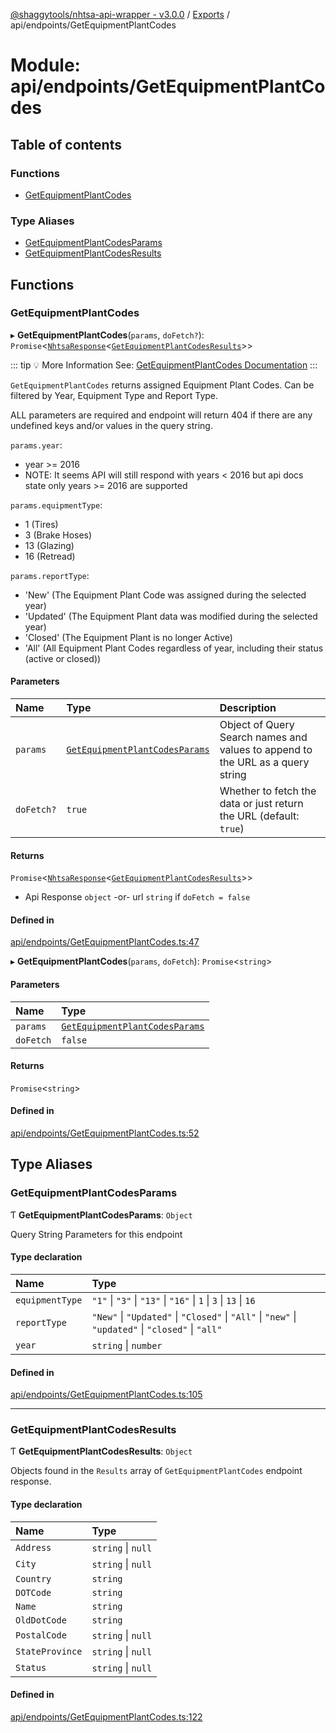 [@shaggytools/nhtsa-api-wrapper - v3.0.0](../index.md) / [Exports](../modules.md) / api/endpoints/GetEquipmentPlantCodes

# Module: api/endpoints/GetEquipmentPlantCodes

## Table of contents

### Functions

- [GetEquipmentPlantCodes](api_endpoints_GetEquipmentPlantCodes.md#getequipmentplantcodes)

### Type Aliases

- [GetEquipmentPlantCodesParams](api_endpoints_GetEquipmentPlantCodes.md#getequipmentplantcodesparams)
- [GetEquipmentPlantCodesResults](api_endpoints_GetEquipmentPlantCodes.md#getequipmentplantcodesresults)

## Functions

### GetEquipmentPlantCodes

▸ **GetEquipmentPlantCodes**(`params`, `doFetch?`): `Promise`<[`NhtsaResponse`](api_types.md#nhtsaresponse)<[`GetEquipmentPlantCodesResults`](api_endpoints_GetEquipmentPlantCodes.md#getequipmentplantcodesresults)\>\>

::: tip :bulb: More Information
See: [GetEquipmentPlantCodes Documentation](/api/get-equipment-plant-codes)
:::

`GetEquipmentPlantCodes` returns assigned Equipment Plant Codes. Can be filtered by Year,
Equipment Type and Report Type.

ALL parameters are required and endpoint will return 404 if there are any undefined keys and/or
values in the query string.

`params.year`:
- year >= 2016
- NOTE: It seems API will still respond with years < 2016 but api docs state only years >= 2016
  are supported

`params.equipmentType`:
- 1 (Tires)
- 3 (Brake Hoses)
- 13 (Glazing)
- 16 (Retread)

`params.reportType`:
- 'New' (The Equipment Plant Code was assigned during the selected year)
- 'Updated' (The Equipment Plant data was modified during the selected year)
- 'Closed' (The Equipment Plant is no longer Active)
- 'All' (All Equipment Plant Codes regardless of year, including their status (active or closed))

#### Parameters

| Name | Type | Description |
| :------ | :------ | :------ |
| `params` | [`GetEquipmentPlantCodesParams`](api_endpoints_GetEquipmentPlantCodes.md#getequipmentplantcodesparams) | Object of Query Search names and values to append to the URL as a query string |
| `doFetch?` | ``true`` | Whether to fetch the data or just return the URL (default: `true`) |

#### Returns

`Promise`<[`NhtsaResponse`](api_types.md#nhtsaresponse)<[`GetEquipmentPlantCodesResults`](api_endpoints_GetEquipmentPlantCodes.md#getequipmentplantcodesresults)\>\>

- Api Response
`object` -or- url `string` if `doFetch = false`

#### Defined in

[api/endpoints/GetEquipmentPlantCodes.ts:47](https://github.com/ShaggyTech/nhtsa-api-wrapper/blob/158685c/packages/lib/src/api/endpoints/GetEquipmentPlantCodes.ts#L47)

▸ **GetEquipmentPlantCodes**(`params`, `doFetch`): `Promise`<`string`\>

#### Parameters

| Name | Type |
| :------ | :------ |
| `params` | [`GetEquipmentPlantCodesParams`](api_endpoints_GetEquipmentPlantCodes.md#getequipmentplantcodesparams) |
| `doFetch` | ``false`` |

#### Returns

`Promise`<`string`\>

#### Defined in

[api/endpoints/GetEquipmentPlantCodes.ts:52](https://github.com/ShaggyTech/nhtsa-api-wrapper/blob/158685c/packages/lib/src/api/endpoints/GetEquipmentPlantCodes.ts#L52)

## Type Aliases

### GetEquipmentPlantCodesParams

Ƭ **GetEquipmentPlantCodesParams**: `Object`

Query String Parameters for this endpoint

#### Type declaration

| Name | Type |
| :------ | :------ |
| `equipmentType` | ``"1"`` \| ``"3"`` \| ``"13"`` \| ``"16"`` \| ``1`` \| ``3`` \| ``13`` \| ``16`` |
| `reportType` | ``"New"`` \| ``"Updated"`` \| ``"Closed"`` \| ``"All"`` \| ``"new"`` \| ``"updated"`` \| ``"closed"`` \| ``"all"`` |
| `year` | `string` \| `number` |

#### Defined in

[api/endpoints/GetEquipmentPlantCodes.ts:105](https://github.com/ShaggyTech/nhtsa-api-wrapper/blob/158685c/packages/lib/src/api/endpoints/GetEquipmentPlantCodes.ts#L105)

___

### GetEquipmentPlantCodesResults

Ƭ **GetEquipmentPlantCodesResults**: `Object`

Objects found in the `Results` array of `GetEquipmentPlantCodes` endpoint response.

#### Type declaration

| Name | Type |
| :------ | :------ |
| `Address` | `string` \| ``null`` |
| `City` | `string` \| ``null`` |
| `Country` | `string` |
| `DOTCode` | `string` |
| `Name` | `string` |
| `OldDotCode` | `string` |
| `PostalCode` | `string` \| ``null`` |
| `StateProvince` | `string` \| ``null`` |
| `Status` | `string` \| ``null`` |

#### Defined in

[api/endpoints/GetEquipmentPlantCodes.ts:122](https://github.com/ShaggyTech/nhtsa-api-wrapper/blob/158685c/packages/lib/src/api/endpoints/GetEquipmentPlantCodes.ts#L122)
